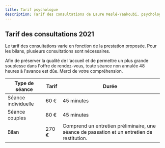 ```yaml
---
title: Tarif psychologue
description: Tarif des consultations de Laure Meslé-Yaakoubi, psychologue clinicienne à Montpellier.
---
```


## Tarif des consultations 2021

Le tarif des consultations varie en fonction de la prestation proposée. Pour les bilans, plusieurs consultations sont nécessaires.

Afin de préserver la qualité de l'accueil et de permettre un plus grande souplesse dans l'offre de rendez-vous, toute séance non annulée 48 heures à l'avance est dûe. Merci de votre compréhension.

| Type de séance      | Tarif | Durée                                                        |
| ------------------- | ----- | ------------------------------------------------------------ |
| Séance individuelle | 60 €  | 45 minutes                                                   |
| Séance couples      | 80 €  | 45 minutes                                                   |
| Bilan               | 270 € | Comprend un entretien préliminaire, une séance de passation et un entretien de restitution. |

